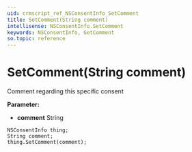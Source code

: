 ```yaml
---
uid: crmscript_ref_NSConsentInfo_SetComment
title: SetComment(String comment)
intellisense: NSConsentInfo.SetComment
keywords: NSConsentInfo, GetComment
so.topic: reference
---
```


# SetComment(String comment)

Comment regarding this specific consent

**Parameter:** 
 - **comment** String

```crmscript
NSConsentInfo thing;
String comment;
thing.SetComment(comment);
```

